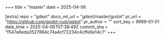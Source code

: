 +++
title = "master"
date = 2025-04-06

[extra]
repo = "gdext"
docs_rel_url = "gdext/master/godot"
pr_url = "https://github.com/godot-rust/gdext"
pr_author = ""
sort_key = 9999-01-01
date_time = 2025-04-06T07:38:49Z
commit_sha = "f547a6eda3527884c74a4cf72234c4cffe8e14c7"
+++



